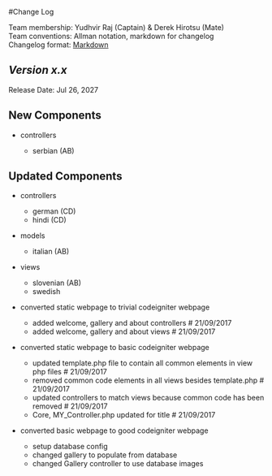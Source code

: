 #Change Log

Team membership:  Yudhvir Raj (Captain) & Derek Hirotsu (Mate)  
Team conventions: Allman notation, markdown for changelog  
Changelog format: [Markdown](https://github.com/adam-p/markdown-here/wiki/Markdown-Cheatsheet) 

## *Version x.x*

Release Date: Jul 26, 2027

## New Components

-   controllers

    -   serbian (AB)
    
## Updated Components

-   controllers

    -   german (CD)
    -   hindi (CD)

-   models

    -   italian (AB)

-   views

    -   slovenian (AB)
    -   swedish

- converted static webpage to trivial codeigniter webpage
	
	- added welcome, gallery and about controllers # 21/09/2017
	- added welcome, gallery and about views       # 21/09/2017

- converted static webpage to basic codeigniter webpage
	
	- updated template.php file to contain all common elements in view php files # 21/09/2017
	- removed common code elements in all views besides template.php             # 21/09/2017
	- updated controllers to match views because common code has been removed    # 21/09/2017
	- Core, MY_Controller.php updated for title                                  # 21/09/2017
 
- converted basic webpage to good codeigniter webpage
	
	- setup database config
	- changed gallery to populate from database
	- changed Gallery controller to use database images